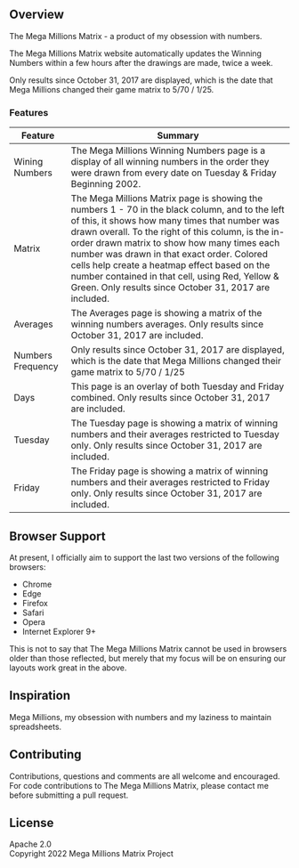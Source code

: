 ## Overview

The Mega Millions Matrix - a product of my obsession with numbers.

The Mega Millions Matrix website automatically updates the Winning Numbers within a few hours after the drawings are made, twice a week.

Only results since October 31, 2017 are displayed, which is the date that Mega Millions changed their game matrix to 5/70 / 1/25.

### Features

| Feature                                | Summary                                                                                                                                                                                                                                                     |
|----------------------------------------|-------------------------------------------------------------------------------------------------------------------------------------------------------------------------------------------------------------------------------------------------------------|
| Wining Numbers  | The Mega Millions Winning Numbers page is a display of all winning numbers in the order they were drawn from every date on Tuesday & Friday Beginning 2002.  |
| Matrix  | The Mega Millions Matrix page is showing the numbers 1 - 70 in the black column, and to the left of this, it shows how many times that number was drawn overall. To the right of this column, is the in-order drawn matrix to show how many times each number was drawn in that exact order. Colored cells help create a heatmap effect based on the number contained in that cell, using Red, Yellow & Green. Only results since October 31, 2017 are included.  |
| Averages  | The Averages page is showing a matrix of the winning numbers averages. Only results since October 31, 2017 are included.  |
| Numbers Frequency  | Only results since October 31, 2017 are displayed, which is the date that Mega Millions changed their game matrix to 5/70 / 1/25  |
| Days  | This page is an overlay of both Tuesday and Friday combined. Only results since October 31, 2017 are included.  |
| Tuesday  | The Tuesday page is showing a matrix of winning numbers and their averages restricted to Tuesday only. Only results since October 31, 2017 are included.  |
| Friday  | The Friday page is showing a matrix of winning numbers and their averages restricted to Friday only. Only results since October 31, 2017 are included.  |

## Browser Support

At present, I officially aim to support the last two versions of the following browsers:

* Chrome
* Edge
* Firefox
* Safari
* Opera
* Internet Explorer 9+

This is not to say that The Mega Millions Matrix cannot be used in browsers older than those reflected, but merely that my focus will be on ensuring our layouts work great in the above.

## Inspiration

Mega Millions, my obsession with numbers and my laziness to maintain spreadsheets.

## Contributing

Contributions, questions and comments are all welcome and encouraged. For code contributions to The Mega Millions Matrix, please contact me before submitting a pull request.

## License

Apache 2.0  
Copyright 2022 Mega Millions Matrix Project
